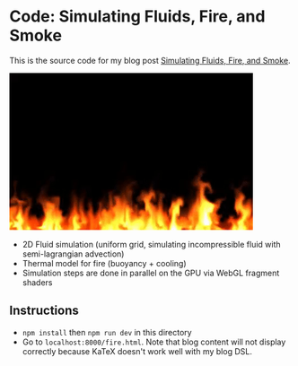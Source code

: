 # Code: Simulating Fluids, Fire, and Smoke
This is the source code for my blog post [Simulating Fluids, Fire, and Smoke](https://andrewkchan.dev/posts/fire.html).

<img src="https://raw.githubusercontent.com/andrewkchan/andrewkchan.github.io/main/source/posts-source/blog-fire/fire_preview.gif">

- 2D Fluid simulation (uniform grid, simulating incompressible fluid with semi-lagrangian advection)
- Thermal model for fire (buoyancy + cooling)
- Simulation steps are done in parallel on the GPU via WebGL fragment shaders

## Instructions
- `npm install` then `npm run dev` in this directory
- Go to `localhost:8000/fire.html`. Note that blog content will not display correctly because KaTeX doesn't work well with my blog DSL.

